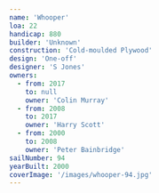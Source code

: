 ```yaml
---
name: 'Whooper'
loa: 22
handicap: 880
builder: 'Unknown'
construction: 'Cold-moulded Plywood'
design: 'One-off'
designer: 'S Jones'
owners:
  - from: 2017
    to: null
    owner: 'Colin Murray'
  - from: 2008
    to: 2017
    owner: 'Harry Scott'
  - from: 2000
    to: 2008
    owner: 'Peter Bainbridge'
sailNumber: 94
yearBuilt: 2000
coverImage: '/images/whooper-94.jpg'
---
```

